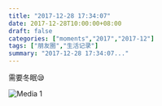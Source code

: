 ```yaml
---
title: "2017-12-28 17:34:07"
date: 2017-12-28T10:00:00+08:00
draft: false
categories: ["moments","2017","2017-12"]
tags: ["朋友圈","生活记录"]
summary: "2017-12-28 17:34:07..."
---
```


需要冬眠😪

![Media 1](/Moments/photos/2017-12-28/201712281734070.jpg)

